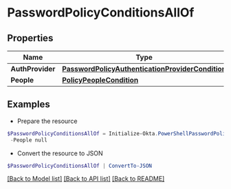 # PasswordPolicyConditionsAllOf
## Properties

Name | Type | Description | Notes
------------ | ------------- | ------------- | -------------
**AuthProvider** | [**PasswordPolicyAuthenticationProviderCondition**](PasswordPolicyAuthenticationProviderCondition.md) |  | [optional] 
**People** | [**PolicyPeopleCondition**](PolicyPeopleCondition.md) |  | [optional] 

## Examples

- Prepare the resource
```powershell
$PasswordPolicyConditionsAllOf = Initialize-Okta.PowerShellPasswordPolicyConditionsAllOf  -AuthProvider null `
 -People null
```

- Convert the resource to JSON
```powershell
$PasswordPolicyConditionsAllOf | ConvertTo-JSON
```

[[Back to Model list]](../README.md#documentation-for-models) [[Back to API list]](../README.md#documentation-for-api-endpoints) [[Back to README]](../README.md)

